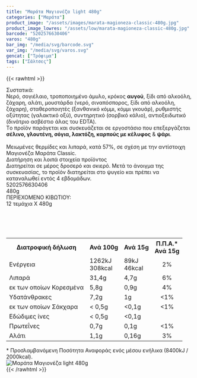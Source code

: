 ```yaml
---
title: "Μαράτα Μαγιονέζα light 480g"
categories: ["Μαράτα"]
product_image: "/assets/images/marata-magioneza-classic-480g.jpg"
product_image_lowres: "/assets/low/marata-magioneza-classic-480g.jpg"
barcode: "5202576630406"
varos: "480g"
bar_img: "/media/svg/barcode.svg"
var_img: "/media/svg/varos.svg"
gencat: ["Τρόφιμα"]
tags: ["Σάλτσες"]
---
```

{{< rawhtml >}}

<div class="sload312"><div class="product"><div id="sistatika">Συστατικά:</div><div class="alltext">Νερό, σογιέλαιο, τροποποιημένο άμυλο, κρόκος <b>αυγού</b>, ξίδι από αλκοόλη, ζάχαρη, αλάτι, μουστάρδα (νερό, σιναπόσπορος, ξίδι από αλκοόλη, ζάχαρη), σταθεροποιητές (ξανθανικό κόμμι, κόμμι γκουάρ), ρυθμιστής οξύτητας (γαλακτικό οξύ), συντηρητικό (σορβικό κάλιο), αντιοξειδωτικό (δινάτριο ασβέστιο άλας του EDTA).<br>Tο προϊόν παράγεται και συσκευάζεται σε εργοστάσιο που επεξεργάζεται <b>σέλινο, γλουτένη, σόγια, λακτόζη, καρπούς με κέλυφος</b> &amp; <b>ψάρι</b>.<br><br>Μειωμένες θερμίδες και λιπαρά, κατά 57%, σε σχέση με την αντίστοιχη Μαγιονέζα Μαράτα Classic.<br></div><div id="loipa">Διατήρηση και λοιπά στοιχεία προϊόντος</div><div class="alltext">Διατηρείται σε μέρος δροσερό και σκιερό. Mετά το άνοιγμα της συσκευασίας, το προϊόν διατηρείται στο ψυγείο και πρέπει να καταναλωθεί εντός 4 εβδομάδων.</div><div id="barcode"><div id="barimage1"></div><span id="bartext">5202576630406</span></div><div id="varos"><div id="varosimage1"></div><span id="varostext">480g</span></div><div id="kivotio">ΠΕΡΙΕΧΟΜΕΝΟ ΚΙΒΩΤΙΟΥ:<br>12 τεμάχια Χ 480g</div><div class="tabout"><br><br><br><br><table id="diatable"><tbody><tr><th>Διατροφική δήλωση</th><th>Ανά 100g</th><th>Ανά 15g</th><th>Π.Π.Α.*<br>Ανά 15g</th></tr><tr><td class="texr2">Ενέργεια</td><td class="texr">1262kJ<br>308kcal</td><td class="texr">89kJ<br>46kcal</td><td class="texr" style="text-align:center">2%</td></tr><tr><td class="texr2">Λιπαρά</td><td class="texr">31,4g</td><td class="texr">4,7g</td><td class="texr" style="text-align:center">6%</td></tr><tr><td class="gray">εκ των οποίων Κορεσµένα</td><td class="gray2">5,8g</td><td class="gray2">0,9g</td><td class="gray2" style="text-align:center">4%</td></tr><tr><td class="texr2">Yδατάνθρακες</td><td class="texr">7,2g</td><td class="texr">1g</td><td class="texr" style="text-align:center">&lt;1%</td></tr><tr><td class="gray">εκ των οποίων Σάκχαρα</td><td class="gray2">&lt; 0,5g</td><td class="gray2">&lt;0,1g</td><td class="gray2" style="text-align:center">&lt;1%</td></tr><tr><td class="texr2">Eδώδιμες ίνες</td><td class="texr">&lt; 0,5g</td><td class="texr">&lt;0,1g</td><td class="texr" style="text-align:center"></td></tr><tr><td class="texr2">Πρωτεΐνες</td><td class="texr">0,7g</td><td class="texr">0,1g</td><td class="texr" style="text-align:center">&lt;1%</td></tr><tr><td class="texr2">Αλάτι</td><td class="texr">1,1g</td><td class="texr">0,16g</td><td class="texr" style="text-align:center">3%</td></tr></tbody></table></div><div class="alltext">* Προσλαμβανόμενη Ποσότητα Αναφοράς ενός μέσου ενήλικα (8400kJ / 2000kcal).</div><div class="pimg"><img alt="Μαράτα Μαγιονέζα light 480g" title="Μαράτα Μαγιονέζα light 480g" src="/assets/images/marata-magioneza-classic-480g.jpg"></div></div></div>
{{< /rawhtml >}}


